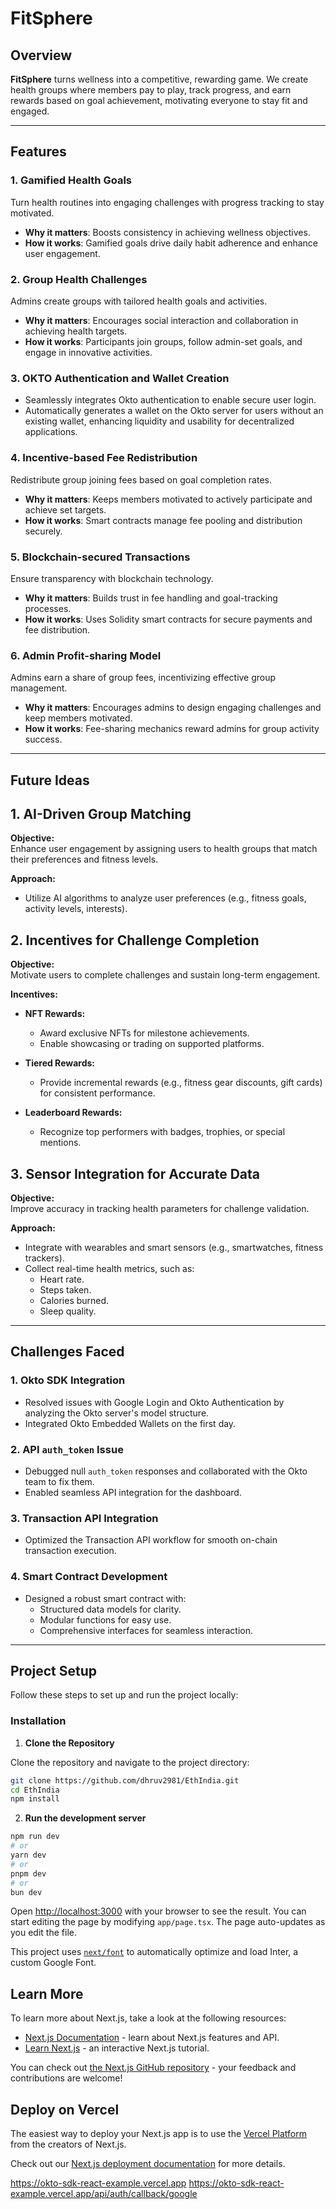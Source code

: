 # FitSphere  

## Overview
**FitSphere** turns wellness into a competitive, rewarding game. We create health groups where members pay to play, track progress, and earn rewards based on goal achievement, motivating everyone to stay fit and engaged.  

---

## Features  

### 1. Gamified Health Goals
Turn health routines into engaging challenges with progress tracking to stay motivated.
- **Why it matters**: Boosts consistency in achieving wellness objectives.
- **How it works**: Gamified goals drive daily habit adherence and enhance user engagement.

### 2. Group Health Challenges
Admins create groups with tailored health goals and activities.
- **Why it matters**: Encourages social interaction and collaboration in achieving health targets.
- **How it works**: Participants join groups, follow admin-set goals, and engage in innovative activities.

### 3. OKTO Authentication and Wallet Creation  
- Seamlessly integrates Okto authentication to enable secure user login.  
- Automatically generates a wallet on the Okto server for users without an existing wallet, enhancing liquidity and usability for decentralized applications. 

### 4. Incentive-based Fee Redistribution
Redistribute group joining fees based on goal completion rates.
- **Why it matters**: Keeps members motivated to actively participate and achieve set targets.
- **How it works**: Smart contracts manage fee pooling and distribution securely.

### 5. Blockchain-secured Transactions
Ensure transparency with blockchain technology.
- **Why it matters**: Builds trust in fee handling and goal-tracking processes.
- **How it works**: Uses Solidity smart contracts for secure payments and fee distribution.

### 6. Admin Profit-sharing Model
Admins earn a share of group fees, incentivizing effective group management.
- **Why it matters**: Encourages admins to design engaging challenges and keep members motivated.
- **How it works**: Fee-sharing mechanics reward admins for group activity success.

---

## Future Ideas  

## 1. AI-Driven Group Matching  
**Objective:**  
Enhance user engagement by assigning users to health groups that match their preferences and fitness levels.  

**Approach:**  
- Utilize AI algorithms to analyze user preferences (e.g., fitness goals, activity levels, interests).  

## 2. Incentives for Challenge Completion  
**Objective:**  
Motivate users to complete challenges and sustain long-term engagement.  

**Incentives:**  
- **NFT Rewards:**  
  - Award exclusive NFTs for milestone achievements.  
  - Enable showcasing or trading on supported platforms.  

- **Tiered Rewards:**  
  - Provide incremental rewards (e.g., fitness gear discounts, gift cards) for consistent performance.  

- **Leaderboard Rewards:**  
  - Recognize top performers with badges, trophies, or special mentions.  

## 3. Sensor Integration for Accurate Data  
**Objective:**  
Improve accuracy in tracking health parameters for challenge validation.  

**Approach:**  
- Integrate with wearables and smart sensors (e.g., smartwatches, fitness trackers).  
- Collect real-time health metrics, such as:  
  - Heart rate.  
  - Steps taken.  
  - Calories burned.  
  - Sleep quality.    

---

## Challenges Faced   

### 1. Okto SDK Integration  
- Resolved issues with Google Login and Okto Authentication by analyzing the Okto server's model structure.  
- Integrated Okto Embedded Wallets on the first day.  

### 2. API `auth_token` Issue  
- Debugged null `auth_token` responses and collaborated with the Okto team to fix them.  
- Enabled seamless API integration for the dashboard.  

### 3. Transaction API Integration  
- Optimized the Transaction API workflow for smooth on-chain transaction execution.  

### 4. Smart Contract Development  
- Designed a robust smart contract with:  
  - Structured data models for clarity.  
  - Modular functions for easy use.  
  - Comprehensive interfaces for seamless interaction.  

---

## Project Setup  

Follow these steps to set up and run the project locally:  
 

### Installation  

1. **Clone the Repository**  
   
Clone the repository and navigate to the project directory:  
```bash
git clone https://github.com/dhruv2981/EthIndia.git
cd EthIndia
npm install
```

2. **Run the development server** 
  ```bash
  npm run dev
  # or
  yarn dev
  # or
  pnpm dev
  # or
  bun dev
```

Open [http://localhost:3000](http://localhost:3000) with your browser to see the result.
You can start editing the page by modifying `app/page.tsx`. The page auto-updates as you edit the file.

This project uses [`next/font`](https://nextjs.org/docs/basic-features/font-optimization) to automatically optimize and load Inter, a custom Google Font.

## Learn More

To learn more about Next.js, take a look at the following resources:

- [Next.js Documentation](https://nextjs.org/docs) - learn about Next.js features and API.
- [Learn Next.js](https://nextjs.org/learn) - an interactive Next.js tutorial.

You can check out [the Next.js GitHub repository](https://github.com/vercel/next.js/) - your feedback and contributions are welcome!

## Deploy on Vercel

The easiest way to deploy your Next.js app is to use the [Vercel Platform](https://vercel.com/new?utm_medium=default-template&filter=next.js&utm_source=create-next-app&utm_campaign=create-next-app-readme) from the creators of Next.js.

Check out our [Next.js deployment documentation](https://nextjs.org/docs/deployment) for more details.


https://okto-sdk-react-example.vercel.app
https://okto-sdk-react-example.vercel.app/api/auth/callback/google